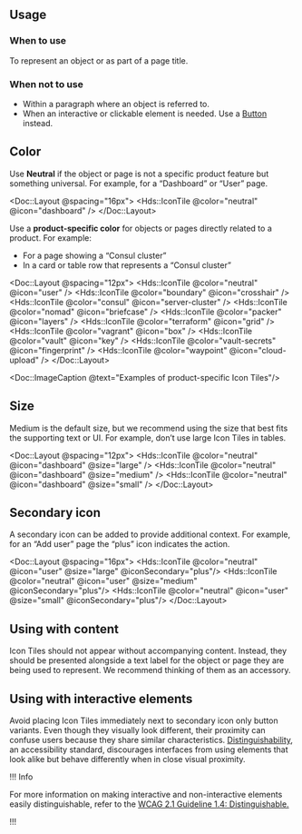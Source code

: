 ## Usage

### When to use

To represent an object or as part of a page title.

### When not to use

- Within a paragraph where an object is referred to.
- When an interactive or clickable element is needed. Use a [Button](https://helios.hashicorp.design/components/button) instead.

## Color

Use **Neutral** if the object or page is not a specific product feature but something universal. For example, for a “Dashboard” or “User” page.

<Doc::Layout @spacing="16px">
  <Hds::IconTile @color="neutral" @icon="dashboard" />
</Doc::Layout>

Use a **product-specific color** for objects or pages directly related to a product. For example:

- For a page showing a “Consul cluster”
- In a card or table row that represents a “Consul cluster”

<Doc::Layout @spacing="12px">
  <Hds::IconTile @color="neutral" @icon="user" />
  <Hds::IconTile @color="boundary" @icon="crosshair" />
  <Hds::IconTile @color="consul" @icon="server-cluster" />
  <Hds::IconTile @color="nomad" @icon="briefcase" />
  <Hds::IconTile @color="packer" @icon="layers" />
  <Hds::IconTile @color="terraform" @icon="grid" />
  <Hds::IconTile @color="vagrant" @icon="box" />
  <Hds::IconTile @color="vault" @icon="key" />
  <Hds::IconTile @color="vault-secrets" @icon="fingerprint" />
  <Hds::IconTile @color="waypoint" @icon="cloud-upload" />
</Doc::Layout>

<Doc::ImageCaption @text="Examples of product-specific Icon Tiles"/>

## Size

Medium is the default size, but we recommend using the size that best fits the supporting text or UI. For example, don’t use large Icon Tiles in tables.

<Doc::Layout @spacing="12px">
  <Hds::IconTile @color="neutral" @icon="dashboard" @size="large" />
  <Hds::IconTile @color="neutral" @icon="dashboard" @size="medium" />
  <Hds::IconTile @color="neutral" @icon="dashboard" @size="small" />
</Doc::Layout>

## Secondary icon

A secondary icon can be added to provide additional context. For example, for an “Add user” page the “plus” icon indicates the action.

<Doc::Layout @spacing="16px">
  <Hds::IconTile @color="neutral" @icon="user" @size="large" @iconSecondary="plus"/>
  <Hds::IconTile @color="neutral" @icon="user" @size="medium" @iconSecondary="plus"/>
  <Hds::IconTile @color="neutral" @icon="user" @size="small" @iconSecondary="plus"/>
</Doc::Layout>

## Using with content

Icon Tiles should not appear without accompanying content. Instead, they should be presented alongside a text label for the object or page they are being used to represent. We recommend thinking of them as an accessory.

## Using with interactive elements

Avoid placing Icon Tiles immediately next to secondary icon only button variants. Even though they visually look different, their proximity can confuse users because they share similar characteristics. [Distinguishability](https://www.w3.org/WAI/WCAG21/Understanding/distinguishable), an accessibility standard, discourages interfaces from using elements that look alike but behave differently when in close visual proximity. 

!!! Info

For more information on making interactive and non-interactive elements easily distinguishable, refer to the [WCAG 2.1 Guideline 1.4: Distinguishable.](https://www.w3.org/WAI/WCAG21/Understanding/distinguishable)

!!!